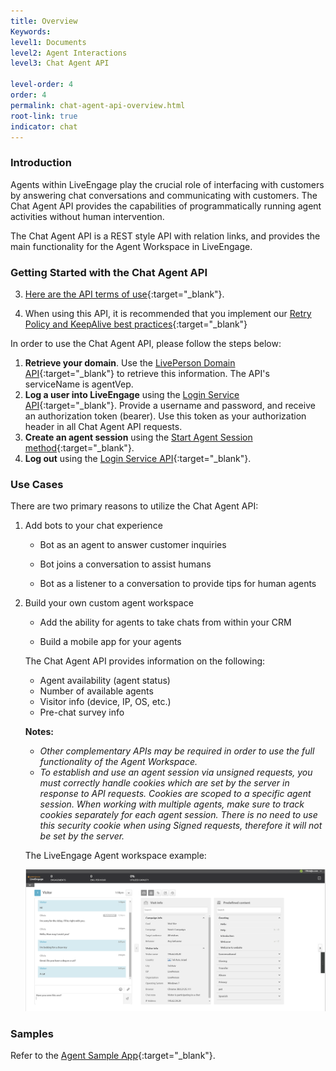 ```yaml
---
title: Overview
Keywords:
level1: Documents
level2: Agent Interactions
level3: Chat Agent API

level-order: 4
order: 4
permalink: chat-agent-api-overview.html
root-link: true
indicator: chat
---
```

### Introduction

Agents within LiveEngage play the crucial role of interfacing with customers by answering chat conversations and communicating with customers. The Chat Agent API provides the capabilities of programmatically running agent activities without human intervention.

The Chat Agent API is a REST style API with relation links, and provides the main functionality for the Agent Workspace in LiveEngage.

### Getting Started with the Chat Agent API

3. [Here are the API terms of use](https://www.liveperson.com/policies/apitou){:target="_blank"}.

4. When using this API, it is recommended that you implement our [Retry Policy and KeepAlive best practices](guides-retry-policy.html){:target="_blank"}

In order to use the Chat Agent API, please follow the steps below:

1. **Retrieve your domain**. Use the [LivePerson Domain API](agent-domain-domain-api.html){:target="_blank"} to retrieve this information. The API's serviceName is agentVep.
2. **Log a user into LiveEngage** using the [Login Service API](login-getting-started.html){:target="_blank"}. Provide a username and password, and receive an authorization token (bearer). Use this token as your authorization header in all Chat Agent API requests.
3. **Create an agent session** using the [Start Agent Session method](agent-start-agent-session.html){:target="_blank"}.
4. **Log out** using the [Login Service API](login-getting-started.html){:target="_blank"}.



### Use Cases

There are two primary reasons to utilize the Chat Agent API:

1. Add bots to your chat experience

	* Bot as an agent to answer customer inquiries

	* Bot joins a conversation to assist humans

	* Bot as a listener to a conversation to provide tips for human agents

2. Build your own custom agent workspace

	* Add the ability for agents to take chats from within your CRM

	* Build a mobile app for your agents

	The Chat Agent API provides information on the following:

	- Agent availability (agent status)
	- Number of available agents
	- Visitor info (device, IP, OS, etc.)
	- Pre-chat survey info

	**Notes:**

	- *Other complementary APIs may be required in order to use the full functionality of the Agent Workspace.*
	- *To establish and use an agent session via unsigned requests, you must correctly handle cookies which are set by the server in response to API requests. Cookies are scoped to a specific agent session. When working with multiple agents, make sure to track cookies separately for each agent session. There is no need to use this security cookie when using Signed requests, therefore it will not be set by the server.*

	The LiveEngage Agent workspace example:

	![AgentWorkspaceSDK](img/agentworkspace2.png)

### Samples

Refer to the [Agent Sample App](chat-agent-sample-app.html){:target="_blank"}.
